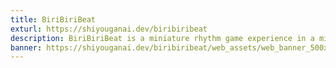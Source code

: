 ```yaml
---
title: BiriBiriBeat
exturl: https://shiyouganai.dev/biribiribeat
description: BiriBiriBeat is a miniature rhythm game experience in a microscopic 28KB package! Join your robotic guide Navi and groove together to square wave sounds as you tap your way to the top of the scoreboard! This is my first fully-featured game for the platform.
banner: https://shiyouganai.dev/biribiribeat/web_assets/web_banner_500x120.png
---
```

